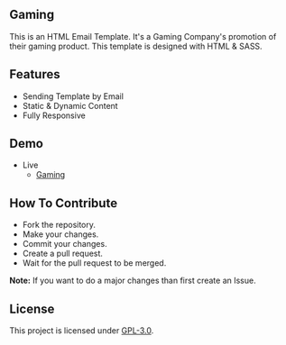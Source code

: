 ## Gaming
This is an HTML Email Template. It's a Gaming Company's promotion of their gaming product. This template is designed with HTML & SASS.

## Features
- Sending Template by Email
- Static & Dynamic Content
- Fully Responsive

## Demo
- Live
    - [Gaming](https://mrhrifat.github.io/gaming)

## How To Contribute
- Fork the repository.
- Make your changes.
- Commit your changes.
- Create a pull request.
- Wait for the pull request to be merged.

**Note:** If you want to do a major changes than first create an Issue.

## License
This project is licensed under [GPL-3.0](https://github.com/mrhrifat/gaming/blob/master/LICENSE.md).